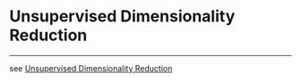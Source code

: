 <!-- toc -->

# Unsupervised Dimensionality Reduction

---

see [Unsupervised Dimensionality Reduction](https://scikit-learn.org/stable/modules/unsupervised_reduction.html)






